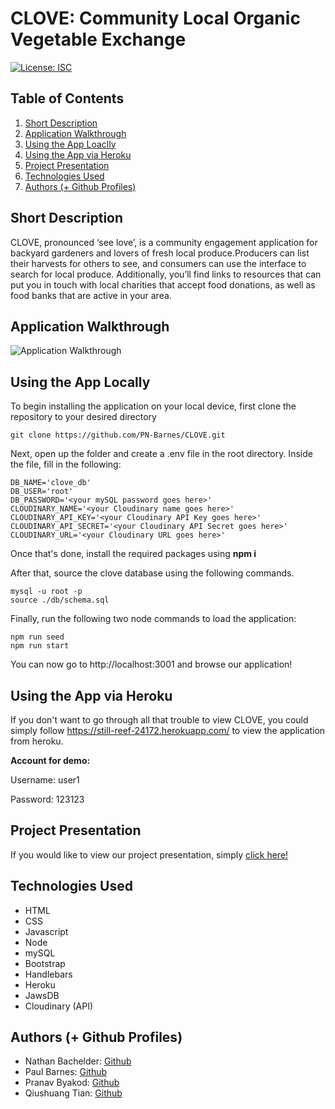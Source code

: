# CLOVE: Community Local Organic Vegetable Exchange

[![License: ISC](https://img.shields.io/badge/License-ISC-blue.svg)](https://opensource.org/licenses/ISC)

## Table of Contents

1. [Short Description](#shortDescription)
2. [Application Walkthrough](#applicationWalkthrough)
3. [Using the App Loaclly](#usingLocally)
4. [Using the App via Heroku](#usingHeroku)
5. [Project Presentation](#projectPresentation)
6. [Technologies Used](#technologiesUsed)
7. [Authors (+ Github Profiles)](#authorsGithub)

<div id='shortDescription'></div>

## Short Description 

CLOVE, pronounced ‘see love’, is a community engagement application for backyard gardeners and lovers of fresh local produce.Producers can list their harvests for others to see, and consumers can use the interface to search for local produce. Additionally, you’ll find links to resources that can put you in touch with local charities that accept food donations, as well as food banks that are active in your area.

<div id='applicationWalkthrough'></div>

## Application Walkthrough

![Application Walkthrough](media/appwalkthrough.gif)

<div id='usingLocally'></div>

## Using the App Locally

To begin installing the application on your local device, first clone the repository to your desired directory

```
git clone https://github.com/PN-Barnes/CLOVE.git
```
Next, open up the folder and create a .env file in the root directory. Inside the file, fill in the following:

```
DB_NAME='clove_db'
DB_USER='root'
DB_PASSWORD='<your mySQL password goes here>'
CLOUDINARY_NAME='<your Cloudinary name goes here>'
CLOUDINARY_API_KEY='<your Cloudinary API Key goes here>'
CLOUDINARY_API_SECRET='<your Cloudinary API Secret goes here>'
CLOUDINARY_URL='<your Cloudinary URL goes here>'
```

Once that's done, install the required packages using <b>npm i</b>

After that, source the clove database using the following commands.

```
mysql -u root -p
source ./db/schema.sql
```
Finally, run the following two node commands to load the application:

```
npm run seed
npm run start
```

You can now go to http://localhost:3001 and browse our application!

<div id='usingHeroku'></div>


## Using the App via Heroku

If you don't want to go through all that trouble to view CLOVE, you could simply follow <a href="https://still-reef-24172.herokuapp.com/">https://still-reef-24172.herokuapp.com/</a> to view the application from heroku.

<b>Account for demo:</b>

Username: user1

Password: 123123

<div id='projectPresentation'></div>

## Project Presentation 

If you would like to view our project presentation, simply <a href="https://docs.google.com/presentation/d/1kDyBMr2H-pKnD-CegKxbTljECvFaDWJ09x_cjna5yM0/edit?usp=sharing">click here!</a>

<div id='technologiesUsed'></div>

## Technologies Used

- HTML
- CSS
- Javascript
- Node
- mySQL
- Bootstrap
- Handlebars
- Heroku
- JawsDB
- Cloudinary (API)

<div id='authorsGithub'></div>

## Authors (+ Github Profiles) 
- Nathan Bachelder: <a href="https://github.com/NateBatchelder">Github</a>
- Paul Barnes: <a href="https://github.com/PN-Barnes">Github</a>
- Pranav Byakod: <a href="https://github.com/pbyakod">Github</a>
- Qiushuang Tian: <a href="https://github.com/qtian13">Github</a>

